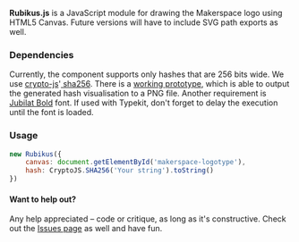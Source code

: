 **Rubikus.js** is a JavaScript module for drawing the Makerspace logo using HTML5 Canvas. Future versions will have to include SVG path exports as well.

### Dependencies

Currently, the component supports only hashes that are 256 bits wide. We use [crypto-js](https://code.google.com/p/crypto-js/)'[ sha256](http://crypto-js.googlecode.com/svn/tags/3.1.2/build/rollups/sha256.js). There is a [working prototype](http://makerspace.lt/Rubikus.js/#github.com), which is able to output the generated hash visualisation to a PNG file. Another requirement is [Jubilat Bold](http://www.dardenstudio.com/typefaces/jubilat) font. If used with Typekit, don't forget to delay the execution until the font is loaded.

### Usage

```javascript
new Rubikus({
    canvas: document.getElementById('makerspace-logotype'),
    hash: CryptoJS.SHA256('Your string').toString()
})
```

#### Want to help out?
Any help appreciated – code or critique, as long as it's constructive. Check out the [Issues page](https://github.com/makerspacelt/Rubikus.js/issues) as well and have fun.